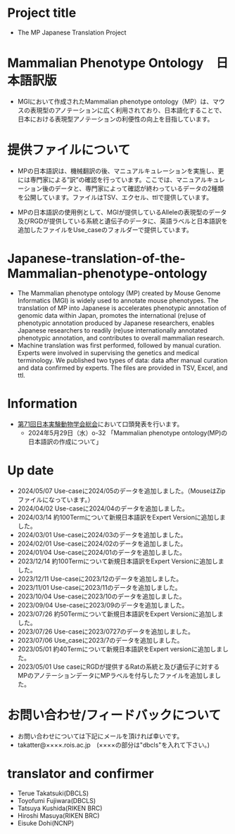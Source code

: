 # Project title
- The MP Japanese Translation Project
  
# Mammalian Phenotype Ontology　日本語訳版
- MGIにおいて作成されたMammalian phenotype ontology（MP）は、マウスの表現型のアノテーションに広く利用されており、日本語化することで、日本における表現型アノテーションの利便性の向上を目指しています。

# 提供ファイルについて
- MPの日本語訳は、機械翻訳の後、マニュアルキュレーションを実施し、更には専門家による”訳”の確認を行っています。ここでは、マニュアルキュレーション後のデータと、専門家によって確認が終わっているデータの2種類を公開しています。ファイルはTSV、エクセル、ttlで提供しています。

- MPの日本語訳の使用例として、MGIが提供しているAlleleの表現型のデータ及びRGDが提供している系統と遺伝子のデータに、英語ラベルと日本語訳を追加したファイルをUse_caseのフォルダーで提供しています。

# Japanese-translation-of-the-Mammalian-phenotype-ontology
- The Mammalian phenotype ontology (MP) created by Mouse Genome Informatics (MGI) is widely used to annotate mouse phenotypes. The translation of MP into Japanese is accelerates phenotypic annotation of genomic data within Japan, promotes the international (re)use of phenotypic annotation produced by Japanese researchers, enables Japanese researchers to readily (re)use internationally annotated phenotypic annotation, and contributes to overall mammalian research. 
- Machine translation was first performed, followed by manual curation. Experts were involved in supervising the genetics and medical terminology. We published two types of data: data after manual curation and data confirmed by experts. The files are provided in TSV, Excel, and ttl.

# Information
- [第71回日本実験動物学会総会](https://cfmeeting.com/jalas71/greetings.html)において口頭発表を行います。
  - 2024年5月29日（水）o-32 「Mammalian phenotype ontology(MP)の日本語訳の作成について」

# Up date
- 2024/05/07 Use-caseに2024/05のデータを追加しました。（MouseはZipファイルになっています。）
- 2024/04/02 Use-caseに2024/04のデータを追加しました。
- 2024/03/14 約100Termについて新規日本語訳をExpert Versionに追加しました。
- 2024/03/01 Use-caseに2024/03のデータを追加しました。
- 2024/02/01 Use-caseに2024/02のデータを追加しました。
- 2024/01/04 Use-caseに2024/01のデータを追加しました。
- 2023/12/14 約100Termについて新規日本語訳をExpert Versionに追加しました。
- 2023/12/11 Use-caseに2023/12のデータを追加しました。
- 2023/11/01 Use-caseに2023/11のデータを追加しました。
- 2023/10/04 Use-caseに2023/10のデータを追加しました。
- 2023/09/04 Use-caseに2023/09のデータを追加しました。
- 2023/07/26 約50Termについて新規日本語訳をExpert Versionに追加しました。
- 2023/07/26 Use-caseに2023/0727のデータを追加しました。
- 2023/07/06 Use_caseに2023/7のデータを追加しました。
- 2023/05/01 約40Termについて新規日本語訳をExpert versionに追加しました。
- 2023/05/01 Use caseにRGDが提供するRatの系統と及び遺伝子に対するMPのアノテーションデータにMPラベルを付与したファイルを追加しました。

# お問い合わせ/フィードバックについて
- お問い合わせについては下記にメールを頂ければ幸いです。
- takatter@××××.rois.ac.jp　(××××の部分は"dbcls"を入れて下さい。)

# translator and confirmer
- Terue Takatsuki(DBCLS)
- Toyofumi Fujiwara(DBCLS)
- Tatsuya Kushida(RIKEN BRC)
- Hiroshi Masuya(RIKEN BRC)
- Eisuke Dohi(NCNP)
